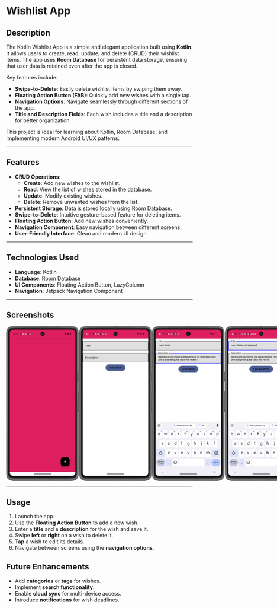 # Wishlist App

## Description

The Kotlin Wishlist App is a simple and elegant application built using **Kotlin**. It allows users to create, read, update, and delete (CRUD) their wishlist items. The app uses **Room Database** for persistent data storage, ensuring that user data is retained even after the app is closed.

Key features include:
- **Swipe-to-Delete**: Easily delete wishlist items by swiping them away.
- **Floating Action Button (FAB)**: Quickly add new wishes with a single tap.
- **Navigation Options**: Navigate seamlessly through different sections of the app.
- **Title and Description Fields**: Each wish includes a title and a description for better organization.

This project is ideal for learning about Kotlin, Room Database, and implementing modern Android UI/UX patterns.

---

## Features

- **CRUD Operations**:
  - **Create**: Add new wishes to the wishlist.
  - **Read**: View the list of wishes stored in the database.
  - **Update**: Modify existing wishes.
  - **Delete**: Remove unwanted wishes from the list.
- **Persistent Storage**: Data is stored locally using Room Database.
- **Swipe-to-Delete**: Intuitive gesture-based feature for deleting items.
- **Floating Action Button**: Add new wishes conveniently.
- **Navigation Component**: Easy navigation between different screens.
- **User-Friendly Interface**: Clean and modern UI design.

---

## Technologies Used

- **Language**: Kotlin
- **Database**: Room Database
- **UI Components**: Floating Action Button, LazyColumn
- **Navigation**: Jetpack Navigation Component

---

## Screenshots


<div style="display: flex; justify-content: space-between;">
    <img src="https://github.com/hemxshah/wishlist_app_kotlin_room_database/blob/c67a4697a972919dd2a8e82754aeb076f718c7b3/Screenshots/wPicture1.png" alt="image_alt" width="198" height="418" />

<img src="https://github.com/hemxshah/wishlist_app_kotlin_room_database/blob/c67a4697a972919dd2a8e82754aeb076f718c7b3/Screenshots/wPicture2.png" alt="image_alt" width="198" height="418" />

<img src="https://github.com/hemxshah/wishlist_app_kotlin_room_database/blob/c67a4697a972919dd2a8e82754aeb076f718c7b3/Screenshots/wPicture3.png" alt="image_alt" width="198" height="418" />

<img src="https://github.com/hemxshah/wishlist_app_kotlin_room_database/blob/c67a4697a972919dd2a8e82754aeb076f718c7b3/Screenshots/wPicture4.png" alt="image_alt" width="198" height="418" />

<img src="https://github.com/hemxshah/wishlist_app_kotlin_room_database/blob/c67a4697a972919dd2a8e82754aeb076f718c7b3/Screenshots/wPicture5.png" alt="image_alt" width="198" height="418" />
</div>




---

## Usage

1. Launch the app.
2. Use the **Floating Action Button** to add a new wish.
3. Enter a **title** and a **description** for the wish and save it.
4. Swipe **left** or **right** on a wish to delete it.
5. **Tap** a wish to edit its details.
6. Navigate between screens using the **navigation options**.

## Future Enhancements

- Add **categories** or **tags** for wishes.
- Implement **search functionality**.
- Enable **cloud sync** for multi-device access.
- Introduce **notifications** for wish deadlines.
